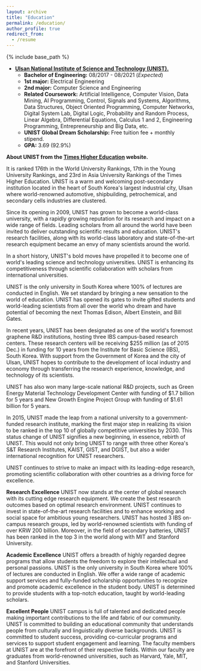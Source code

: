 ```yaml
---
layout: archive
title: "Education"
permalink: /education/
author_profile: true
redirect_from:
  - /resume
---
```

{% include base_path %}

* **[Ulsan National Institute of Science and Technology (UNIST).](https://www.unist.ac.kr/)** 
  * **Bachelor of Engineering:** 08/2017 - 08/2021 (*Expected*)
  *	**1st major:** Electrical Engineering
  *	**2nd major:** Computer Science and Engineering
  * **Related Coursework:** Artificial Intelligence, Computer Vision, Data Mining, AI Programming, Control, Signals and Systems, Algorithms, Data Structures,
    Object Oriented Programming, Computer Networks, Digital System Lab, Digital Logic, Probability and Random Process,
    Linear Algebra, Differential Equations, Calculus 1 and 2, Engineering Programming, Entrepreneurship and Big Data, etc.
  *	**UNIST Global Dream Scholarship:** Free tuition fee + monthly stipend.
  *	**GPA:** 3.69 (92.9%)
  
  
  
  
  
  
  
**About UNIST from the [Times Higher Education](https://www.timeshighereducation.com/world-university-rankings/ulsan-national-institute-science-and-technology-unist) website.** 

It is ranked 176th in the World University Rankings, 17th in the Young University Rankings, and 23rd in Asia University Rankings of the Times Higher Education. UNIST is a warm and welcoming post-secondary institution located in the heart of South Korea's largest industrial city, Ulsan where world-renowned automotive, shipbuilding, petrochemical, and secondary cells industries are clustered.

Since its opening in 2009, UNIST has grown to become a world-class university, with a rapidly growing reputation for its research and impact on a wide range of fields. Leading scholars from all around the world have been invited to deliver outstanding scientific results and education. UNIST's research facilities, along with its world-class laboratory and state-of-the-art research equipment became an envy of many scientists around the world.

In a short history, UNIST's bold moves have propelled it to become one of world's leading science and technology universities. UNIST is enhancing its competitiveness through scientific collaboration with scholars from international universities.

UNIST is the only university in South Korea where 100% of lectures are conducted in English. We set standard by bringing a new sensation to the world of education. UNIST has opened its gates to invite gifted students and world-leading scientists from all over the world who dream and have potential of becoming the next Thomas Edison, Albert Einstein, and Bill Gates.

In recent years, UNIST has been designated as one of the world's foremost graphene R&D institutions, hosting three IBS campus-based research centers. These research centers will be receiving $255 million (as of 2015 Dec.) in funding for 10 years from the Institute for Basic Science (IBS), South Korea. With support from the Government of Korea and the city of Ulsan, UNIST hopes to contribute to the development of local industry and economy through transferring the research experience, knowledge, and technology of its scientists.

UNIST has also won many large-scale national R&D projects, such as Green Energy Material Technology Development Center with funding of $1.7 billion for 5 years and New Growth Engine Project Group with funding of $1.61 billion for 5 years.

In 2015, UNIST made the leap from a national university to a government-funded research institute, marking the first major step in realizing its vision to be ranked in the top 10 of globally competitive universities by 2030.
This status change of UNIST signifies a new beginning, in essence, rebirth of UNIST. This would not only bring UNIST to range with three other Korea's S&T Research Institutes, KAIST, GIST, and DGIST, but also a wider international recognition for UNIST researchers.

UNIST continues to strive to make an impact with its leading-edge research, promoting scientific collaboration with other countries as a driving force for excellence.

**Research Excellence**
UNIST now stands at the center of global research with its cutting edge research equipment. We create the best research outcomes based on optimal research environment. UNIST continues to invest in state-of-the-art research facilities and to enhance working and social space for ambitious young researchers. UNIST has hosted 3 IBS on-campus research groups, led by world-renowned scientists with funding of over KRW 200 billion. Moreover, in the field of secondary batteries, UNIST has been ranked in the top 3 in the world along with MIT and Stanford University.

**Academic Excellence**
UNIST offers a breadth of highly regarded degree programs that allow students the freedom to explore their intellectual and personal passions. UNIST is the only university in South Korea where 100% of lectures are conducted in English. We offer a wide range of academic support services and fully-funded scholarship opportunities to recognize and promote academic excellence in the student body. UNIST is determined to provide students with a top-notch education, taught by world-leading scholars.

**Excellent People**
UNIST campus is full of talented and dedicated people making important contributions to the life and fabric of our community. UNIST is committed to building an educational community that understands people from culturally and linguistically diverse backgrounds. UNIST is committed to student success, providing co-curricular programs and services to support student engagement and learning. The faculty members at UNIST are at the forefront of their respective fields. Within our faculty are graduates from world-renowned universities, such as Harvard, Yale, MIT, and Stanford Universities.
